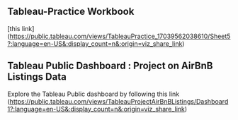 ## Tableau-Practice Workbook
[this link] (https://public.tableau.com/views/TableauPractice_17039562038610/Sheet5?:language=en-US&:display_count=n&:origin=viz_share_link)

## Tableau Public Dashboard : Project on AirBnB Listings Data
Explore the Tableau Public dashboard by following this link (https://public.tableau.com/views/TableauProjectAirBnBListings/Dashboard1?:language=en-US&:display_count=n&:origin=viz_share_link)

